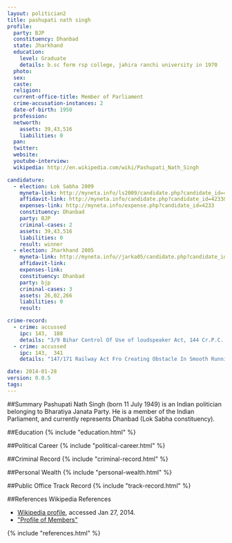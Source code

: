 ```yaml
---
layout: politician2
title: pashupati nath singh
profile: 
  party: BJP
  constituency: Dhanbad
  state: Jharkhand
  education: 
    level: Graduate
    details: b.sc form rsp college, jahira ranchi university in 1970
  photo: 
  sex: 
  caste: 
  religion: 
  current-office-title: Member of Parliament
  crime-accusation-instances: 2
  date-of-birth: 1950
  profession: 
  networth: 
    assets: 39,43,516
    liabilities: 0
  pan: 
  twitter: 
  website: 
  youtube-interview: 
  wikipedia: http://en.wikipedia.com/wiki/Pashupati_Nath_Singh

candidature: 
  - election: Lok Sabha 2009
    myneta-link: http://myneta.info/ls2009/candidate.php?candidate_id=4233
    affidavit-link: http://myneta.info/candidate.php?candidate_id=4233&scan=original
    expenses-link: http://myneta.info/expense.php?candidate_id=4233
    constituency: Dhanbad 
    party: BJP
    criminal-cases: 2
    assets: 39,43,516
    liabilities: 0
    result: winner 
  - election: Jharkhand 2005
    myneta-link: http://myneta.info//jarka05/candidate.php?candidate_id=25
    affidavit-link: 
    expenses-link: 
    constituency: Dhanbad 
    party: bjp
    criminal-cases: 3
    assets: 26,02,266
    liabilities: 0
    result:  

crime-record: 
  - crime: accussed
    ipc: 143,  188
    details: "3/9 Bihar Control Of Use of loudspeaker Act, 144 Cr.P.C. Learnede Chief Judicial Magistrate Dhanbad  Sl No 6.6.98" 
  - crime: accussed
    ipc: 143,  341
    details: "147/171 Railway Act Fro Creating Obstacle In Smooth Running OF Train Learnede Chief Judicial Magistrate Dhanbad  6.63.98" 

date: 2014-01-28
version: 0.0.5
tags: 
---
```

##Summary
Pashupati Nath Singh (born 11 July 1949) is an Indian politician belonging to Bharatiya Janata Party. He is a member of the Indian Parliament, and currently represents Dhanbad (Lok Sabha constituency).


##Education
{% include "education.html" %}


##Political Career
{% include "political-career.html" %}


##Criminal Record
{% include "criminal-record.html" %}


##Personal Wealth
{% include "personal-wealth.html" %}


##Public Office Track Record
{% include "track-record.html" %}


##References
Wikipedia References
- [Wikipedia profile]({{page.profile.wikipedia}}), accessed Jan 27, 2014.
- ["Profile of Members"][wiki1]

[wiki1]: http://164.100.47.132/LssNew/Members/Biography.aspx?mpsno=4326


{% include "references.html" %}